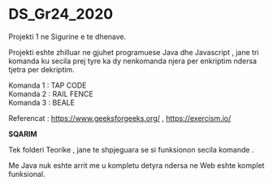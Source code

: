 # DS_Gr24_2020
Projekti 1 ne Sigurine e te dhenave.

Projekti eshte zhilluar ne gjuhet programuese Java dhe Javascript , jane tri komanda ku secila prej tyre ka dy nenkomanda njera per enkriptim ndersa tjetra per dekriptim.                                                                      

Komanda 1 : TAP CODE                                                                                                                         
Komanda 2 : RAIL FENCE                                                                                                                      
Komanda 3 : BEALE 





Referencat :  https://www.geeksforgeeks.org/ ,
              https://exercism.io/




****************SQARIM****************

Tek folderi Teorike , jane te shpjeguara se si funksionon secila komande .             

Me Java nuk eshte arrit me u kompletu detyra ndersa ne Web eshte komplet funksional.
